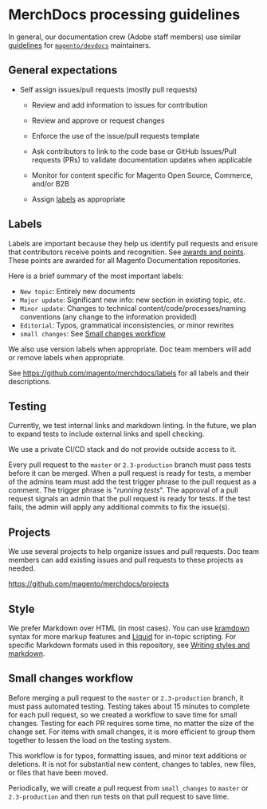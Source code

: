 # MerchDocs processing guidelines

In general, our documentation crew (Adobe staff members) use similar [guidelines](https://devdocs.magento.com/guides/v2.3/contributor-guide/maintainers.html) for [`magento/devdocs`](https://github.com/magento/devdocs) maintainers.

## General expectations

- Self assign issues/pull requests (mostly pull requests)

   - Review and add information to issues for contribution

   - Review and approve or request changes

   - Enforce the use of the issue/pull requests template

   - Ask contributors to link to the code base or GitHub Issues/Pull requests (PRs) to validate documentation updates when applicable

   - Monitor for content specific for Magento Open Source, Commerce, and/or B2B

   - Assign [labels](https://github.com/magento/merchdocs/labels) as appropriate

## Labels

Labels are important because they help us identify pull requests and ensure that contributors receive points and recognition. See [awards and points](https://devdocs.magento.com/guides/v2.3/contributor-guide/contributing.html#devdocs-awards-and-points). These points are awarded for all Magento Documentation repositories.

Here is a brief summary of the most important labels:

- `New topic`: Entirely new documents
- `Major update`: Significant new info: new section in existing topic, etc.
- `Minor update`: Changes to technical content/code/processes/naming conventions (any change to the information provided)
- `Editorial`: Typos, grammatical inconsistencies, or minor rewrites
- `small changes`: See [Small changes workflow](#small-changes-workflow)

We also use version labels when appropriate. Doc team members will add or remove labels when appropriate.

See https://github.com/magento/merchdocs/labels for all labels and their descriptions.

## Testing

Currently, we test internal links and markdown linting. In the future, we plan to expand tests to include external links and spell checking.

We use a private CI/CD stack and do not provide outside access to it.

Every pull request to the `master` or `2.3-production` branch must pass tests before it can be merged. When a pull request is ready for tests, a member of the admins team must add the test trigger phrase to the pull request as a comment. The trigger phrase is "_running tests_". The approval of a pull request signals an admin that the pull request is ready for tests. If the test fails, the admin will apply any additional commits to fix the issue(s).

## Projects

We use several projects to help organize issues and pull requests. Doc team members can add existing issues and pull requests to these projects as needed.

https://github.com/magento/merchdocs/projects

## Style

We prefer Markdown over HTML (in most cases). You can use [kramdown](https://kramdown.gettalong.org/syntax.html) syntax for more markup features and [Liquid](https://jekyllrb.com/docs/liquid/) for in-topic scripting. For specific Markdown formats used in this repository, see [Writing styles and markdown](https://github.com/magento/merchdocs/wiki/Writing-Content#writing-styles-and-markdown).

## Small changes workflow

Before merging a pull request to the `master` or `2.3-production` branch, it must pass automated testing. Testing takes about 15 minutes to complete for each pull request, so we created a workflow to save time for small changes. Testing for each PR requires some time, no matter the size of the change set. For items with small changes, it is more efficient to group them together to lessen the load on the testing system.

This workflow is for typos, formatting issues, and minor text additions or deletions. It is not for substantial new content, changes to tables, new files, or files that have been moved.

Periodically, we will create a pull request from `small_changes` to `master` or `2.3-production` and then run tests on that pull request to save time.
